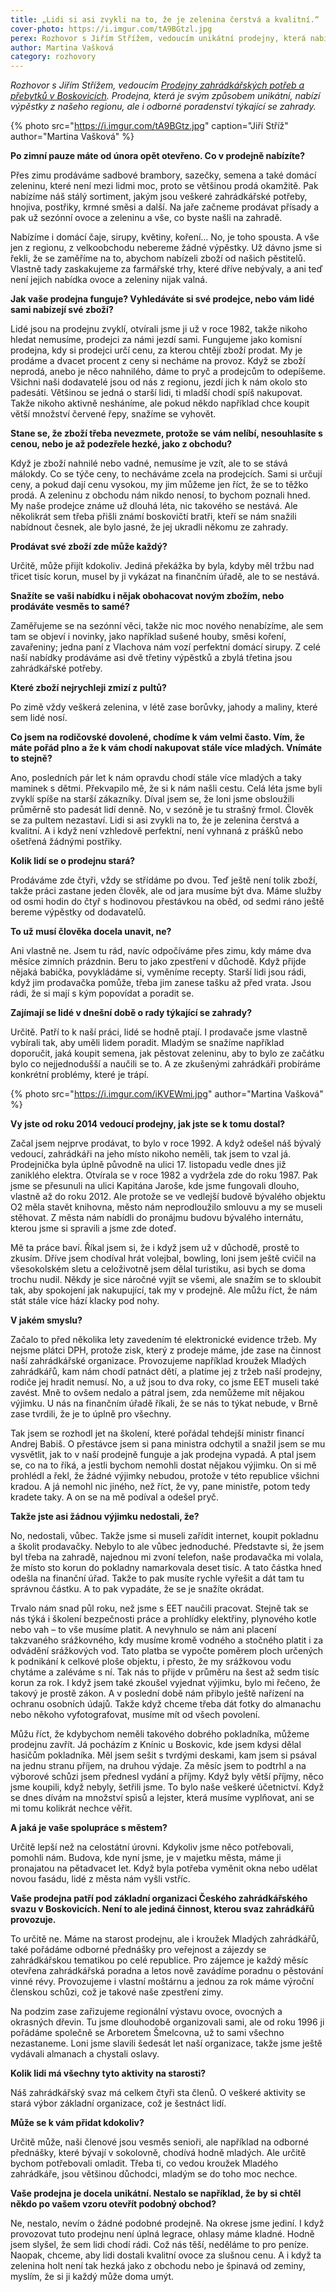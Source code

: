 ```yaml
---
title: „Lidi si asi zvykli na to, že je zelenina čerstvá a kvalitní.“
cover-photo: https://i.imgur.com/tA9BGtzl.jpg
perex: Rozhovor s Jiřím Střížem, vedoucím unikátní prodejny, která nabízí výpěstky z našeho regionu i odborné poradenství týkající se zahrady.
author: Martina Vašková
category: rozhovory
---
```


*Rozhovor s Jiřím Střížem, vedoucím [Prodejny zahrádkářských potřeb a přebytků v Boskovicích](https://mapy.cz/s/3pjgZ). Prodejna, která je svým způsobem unikátní, nabízí výpěstky z našeho regionu, ale i odborné poradenství týkající se zahrady.*

{% photo src="https://i.imgur.com/tA9BGtz.jpg" caption="Jiří Stříž" author="Martina Vašková" %}

**Po zimní pauze máte od února opět otevřeno. Co v prodejně nabízíte?**

Přes zimu prodáváme sadbové brambory, sazečky, semena a také domácí zeleninu, které není mezi lidmi moc, proto se většinou prodá okamžitě. Pak nabízíme náš stálý sortiment, jakým jsou veškeré zahrádkářské potřeby, hnojiva, postřiky, krmné směsi a další. Na jaře začneme prodávat přísady a pak už sezónní ovoce a zeleninu a vše, co byste našli na zahradě. 

Nabízíme i domácí čaje, sirupy, květiny, koření… No, je toho spousta. A vše jen z regionu, z velkoobchodu nebereme žádné výpěstky. Už dávno jsme si řekli, že se zaměříme na to, abychom nabízeli zboží od našich pěstitelů. Vlastně tady zaskakujeme za farmářské trhy, které dříve nebývaly, a ani teď není jejich nabídka ovoce a zeleniny nijak valná.

**Jak vaše prodejna funguje? Vyhledáváte si své prodejce, nebo vám lidé sami nabízejí své zboží?**

Lidé jsou na prodejnu zvyklí, otvírali jsme ji už v roce 1982, takže nikoho hledat nemusíme, prodejci za námi jezdí sami. Fungujeme jako komisní prodejna, kdy si prodejci určí cenu, za kterou chtějí zboží prodat. My je prodáme a dvacet procent z ceny si necháme na provoz. Když se zboží neprodá, anebo je něco nahnilého, dáme to pryč a prodejcům to odepíšeme. Všichni naši dodavatelé jsou od nás z regionu, jezdí jich k nám okolo sto padesáti. Většinou se jedná o starší lidi, ti mladší chodí spíš nakupovat. Takže nikoho aktivně nesháníme, ale pokud někdo například chce koupit větší množství červené řepy, snažíme se vyhovět.

**Stane se, že zboží třeba nevezmete, protože se vám nelíbí, nesouhlasíte s cenou, nebo je až podezřele hezké, jako z obchodu?**

Když je zboží nahnilé nebo vadné, nemusíme je vzít, ale to se stává málokdy. Co se týče ceny, to necháváme zcela na prodejcích. Sami si určují ceny, a pokud dají cenu vysokou, my jim můžeme jen říct, že se to těžko prodá. A zeleninu z obchodu nám nikdo nenosí, to bychom poznali hned. My naše prodejce známe už dlouhá léta, nic takového se nestává. Ale několikrát sem třeba přišli známí boskovičtí bratři, kteří se nám snažili nabídnout česnek, ale bylo jasné, že jej ukradli někomu ze zahrady.

**Prodávat své zboží zde může každý?**

Určitě, může přijít kdokoliv. Jediná překážka by byla, kdyby měl tržbu nad třicet tisíc korun, musel by ji vykázat na finančním úřadě, ale to se nestává.

**Snažíte se vaši nabídku i nějak obohacovat novým zbožím, nebo prodáváte vesměs to samé?**

Zaměřujeme se na sezónní věci, takže nic moc nového nenabízíme, ale sem tam se objeví i novinky, jako například sušené houby, směsi koření, zavařeniny; jedna paní z Vlachova nám vozí perfektní domácí sirupy. Z celé naší nabídky prodáváme asi dvě třetiny výpěstků a zbylá třetina jsou zahrádkářské potřeby.

**Které zboží nejrychleji zmizí z pultů?**

Po zimě vždy veškerá zelenina, v létě zase borůvky, jahody a maliny, které sem lidé nosí.

**Co jsem na rodičovské dovolené, chodíme k vám velmi často. Vím, že máte pořád plno a že k vám chodí nakupovat stále více mladých. Vnímáte to stejně?**

Ano, posledních pár let k nám opravdu chodí stále více mladých a taky maminek s dětmi. Překvapilo mě, že si k nám našli cestu. Celá léta jsme byli zvyklí spíše na starší zákazníky. Díval jsem se, že loni jsme obsloužili průměrně sto padesát lidí denně. No, v sezóně je tu strašný frmol. Člověk se za pultem nezastaví. Lidi si asi zvykli na to, že je zelenina čerstvá a kvalitní. A i když není vzhledově perfektní, není vyhnaná z prášků nebo ošetřená žádnými postřiky.

**Kolik lidí se o prodejnu stará?**

Prodáváme zde čtyři, vždy se střídáme po dvou. Teď ještě není tolik zboží, takže práci zastane jeden člověk, ale od jara musíme být dva. Máme služby od osmi hodin do čtyř s hodinovou přestávkou na oběd, od sedmi ráno ještě bereme výpěstky od dodavatelů.

**To už musí člověka docela unavit, ne?**

Ani vlastně ne. Jsem tu rád, navíc odpočíváme přes zimu, kdy máme dva měsíce zimních prázdnin. Beru to jako zpestření v důchodě. Když přijde nějaká babička, povykládáme si, vyměníme recepty. Starší lidi jsou rádi, když jim prodavačka pomůže, třeba jim zanese tašku až před vrata. Jsou rádi, že si mají s kým popovídat a poradit se.  

**Zajímají se lidé v dnešní době o rady týkající se zahrady?**

Určitě. Patří to k naší práci, lidé se hodně ptají. I prodavače jsme vlastně vybírali tak, aby uměli lidem poradit. Mladým se snažíme například doporučit, jaká koupit semena, jak pěstovat zeleninu, aby to bylo ze začátku bylo co nejjednodušší a naučili se to. A ze zkušenými zahrádkáři probíráme konkrétní problémy, které je trápí.

{% photo src="https://i.imgur.com/iKVEWmi.jpg" author="Martina Vašková" %}

**Vy jste od roku 2014 vedoucí prodejny, jak jste se k tomu dostal?**

Začal jsem nejprve prodávat, to bylo v roce 1992. A když odešel náš bývalý vedoucí, zahrádkáři na jeho místo nikoho neměli, tak jsem to vzal já. Prodejnička byla úplně původně na ulici 17. listopadu vedle dnes již zaniklého elektra. Otvírala se v roce 1982 a vydržela zde do roku 1987. Pak jsme se přesunuli na ulici Kapitána Jaroše, kde jsme fungovali dlouho, vlastně až do roku 2012. Ale protože se ve vedlejší budově bývalého objektu O2 měla stavět knihovna, město nám neprodloužilo smlouvu a my se museli stěhovat. Z města nám nabídli do pronájmu budovu bývalého internátu, kterou jsme si spravili a jsme zde doteď. 

Mě ta práce baví. Říkal jsem si, že i když jsem už v důchodě, prostě to zkusím. Dříve jsem chodíval hrát volejbal, bowling, loni jsem ještě cvičil na všesokolském sletu a celoživotně jsem dělal turistiku, asi bych se doma trochu nudil. Někdy je sice náročné vyjít se všemi, ale snažím se to skloubit tak, aby spokojení jak nakupující, tak my v prodejně. Ale můžu říct, že nám stát stále více hází klacky pod nohy.

**V jakém smyslu?**

Začalo to před několika lety zavedením té elektronické evidence tržeb. My nejsme plátci DPH, protože zisk, který z prodeje máme, jde zase na činnost naší zahrádkářské organizace. Provozujeme například kroužek Mladých zahrádkářů, kam nám chodí patnáct dětí, a platíme jej z tržeb naší prodejny, rodiče jej hradit nemusí. No, a už jsou to dva roky, co jsme EET museli také zavést. Mně to ovšem nedalo a pátral jsem, zda nemůžeme mít nějakou výjimku. U nás na finančním úřadě říkali, že se nás to týkat nebude, v Brně zase tvrdili, že je to úplně pro všechny. 

Tak jsem se rozhodl jet na školení, které pořádal tehdejší ministr financí Andrej Babiš. O přestávce jsem si pana ministra odchytil a snažil jsem se mu vysvětlit, jak to v naší prodejně funguje a jak prodejna vypadá. A ptal jsem se, co na to říká, a jestli bychom nemohli dostat nějakou výjimku. On si mě prohlédl a řekl, že žádné výjimky nebudou, protože v této republice všichni kradou. A já nemohl nic jiného, než říct, že vy, pane ministře, potom tedy kradete taky. A on se na mě podíval a odešel pryč.

**Takže jste asi žádnou výjimku nedostali, že?**

No, nedostali, vůbec. Takže jsme si museli zařídit internet, koupit pokladnu a školit prodavačky. Nebylo to ale vůbec jednoduché. Představte si, že jsem byl třeba na zahradě, najednou mi zvoní telefon, naše prodavačka mi volala, že místo sto korun do pokladny namarkovala deset tisíc. A tato částka hned odešla na finanční úřad. Takže to pak musíte rychle vyřešit a dát tam tu správnou částku. A to pak vypadáte, že se je snažíte okrádat. 

Trvalo nám snad půl roku, než jsme s EET naučili pracovat. Stejně tak se nás týká i školení bezpečnosti práce a prohlídky elektřiny, plynového kotle nebo vah – to vše musíme platit. A nevyhnulo se nám ani placení takzvaného srážkovného, kdy musíme kromě vodného a stočného platit i za odvádění srážkových vod. Tato platba se vypočte poměrem ploch určených k podnikání k celkové ploše objektu, i přesto, že my srážkovou vodu chytáme a zaléváme s ní. Tak nás to přijde v průměru na šest až sedm tisíc korun za rok. I když jsem  také zkoušel vyjednat výjimku, bylo mi řečeno, že takový je prostě zákon. A v poslední době nám přibylo ještě nařízení na ochranu osobních údajů. Takže když chceme třeba dát fotky do almanachu nebo někoho vyfotografovat, musíme mít od všech povolení. 

Můžu říct, že kdybychom neměli takového dobrého pokladníka, můžeme prodejnu zavřít. Já pocházím z Knínic u Boskovic, kde jsem kdysi dělal hasičům pokladníka. Měl jsem sešit s tvrdými deskami, kam jsem si psával na jednu stranu příjem, na druhou výdaje. Za měsíc jsem to podtrhl a na výborové schůzi jsem přednesl vydání a příjmy. Když byly větší příjmy, něco jsme koupili, když nebyly, šetřili jsme. To bylo naše veškeré účetnictví. Když se dnes dívám na množství spisů a lejster, která musíme vyplňovat, ani se mi tomu kolikrát nechce věřit.

**A jaká je vaše spolupráce s městem?**

Určitě lepší než na celostátní úrovni. Kdykoliv jsme něco potřebovali, pomohli nám. Budova, kde nyní jsme, je v majetku města, máme ji pronajatou na pětadvacet let.  Když byla potřeba vyměnit okna nebo udělat novou fasádu, lidé z města nám vyšli vstříc.

**Vaše prodejna patří pod základní organizaci Českého zahrádkářského svazu v Boskovicích. Není to ale jediná činnost, kterou svaz zahrádkářů provozuje.**

To určitě ne. Máme na starost prodejnu, ale i kroužek Mladých zahrádkářů, také pořádáme odborné přednášky pro veřejnost a zájezdy se zahrádkářskou tematikou po celé republice. Pro zájemce je každý měsíc otevřena zahrádkářská poradna a letos nově zavádíme poradnu o pěstování vinné révy. Provozujeme i vlastní moštárnu a jednou za rok máme výroční členskou schůzi, což je takové naše zpestření zimy. 

Na podzim zase zařizujeme regionální výstavu ovoce, ovocných a okrasných dřevin. Tu jsme dlouhodobě organizovali sami, ale od roku 1996 ji pořádáme společně se Arboretem Šmelcovna, už to sami všechno nezastaneme. Loni jsme slavili šedesát let naší organizace, takže jsme ještě vydávali almanach a chystali oslavy.

**Kolik lidi má všechny tyto aktivity na starosti?**

Náš zahrádkářský svaz má celkem čtyři sta členů. O veškeré aktivity se stará výbor základní organizace, což je šestnáct lidí.

**Může se k vám přidat kdokoliv?**

Určitě může, naši členové jsou vesměs senioři, ale například na odborné přednášky, které bývají v sokolovně, chodívá hodně mladých. Ale určitě bychom potřebovali omladit. Třeba ti, co vedou kroužek Mladého zahrádkáře, jsou většinou důchodci, mladým se do toho moc nechce.

**Vaše prodejna je docela unikátní. Nestalo se například, že by si chtěl někdo po vašem vzoru otevřít podobný obchod?**

Ne, nestalo, nevím o žádné podobné prodejně. Na okrese jsme jediní. I když provozovat tuto prodejnu není úplná legrace, ohlasy máme kladné. Hodně jsem slyšel, že sem lidi chodí rádi. Což nás těší, neděláme to pro peníze. Naopak, chceme, aby lidi dostali kvalitní ovoce za slušnou cenu. A i když ta zelenina holt není tak hezká jako z obchodu nebo je špinavá od zeminy, myslím, že si ji každý může doma umýt.